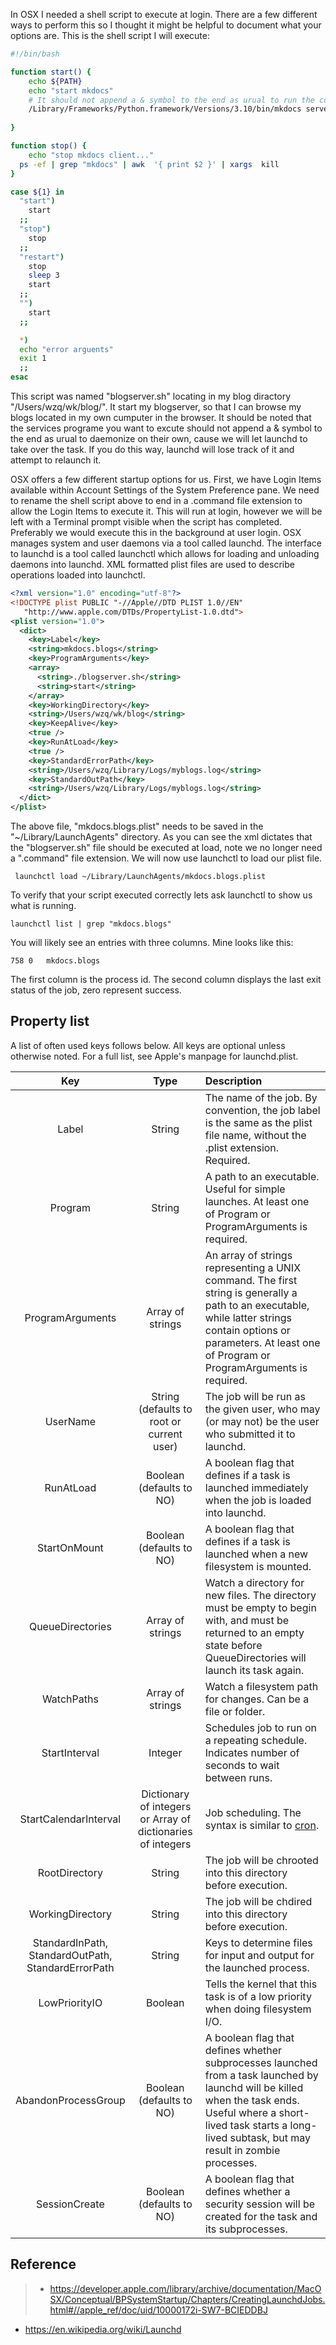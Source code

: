 In OSX I needed a shell script to execute at login. There are a few different ways to perform this so I thought it might be helpful to document what your options are. This is the shell script I will execute:

```bash
#!/bin/bash

function start() {
	echo ${PATH}
	echo "start mkdocs"
	# It should not append a & symbol to the end as urual to run the command in the background, cause we will let launch to take over the task.
	/Library/Frameworks/Python.framework/Versions/3.10/bin/mkdocs serve 
	 
}

function stop() {
	echo "stop mkdocs client..."
  ps -ef | grep "mkdocs" | awk  '{ print $2 }' | xargs  kill 
}

case ${1} in
  "start")
	start
  ;;
  "stop")
 	stop	
  ;;
  "restart")
	stop
	sleep 3
	start
  ;;
  "")
	start	
  ;;

  *)
  echo "error arguents"
  exit 1
  ;;
esac

```
This script  was named "blogserver.sh" locating in my blog diractory "/Users/wzq/wk/blog/". It start my blogserver, so that I can browse my blogs located in my own cumputer in the browser. It should be noted that the services programe you want to excute should not append a & symbol to the end as urual to daemonize on their own, cause we will let launchd to take over the task. If you do this way, launchd will lose track of it and attempt to relaunch it.

OSX offers a few different startup options for us. First, we have Login Items available within Account Settings of the System Preference pane. We need to rename the shell script above to end in a .command file extension to allow the Login Items to execute it. This will run at login, however we will be left with a Terminal prompt visible when the script has completed. Preferably we would execute this in the background at user login. OSX manages system and user daemons via a tool called launchd. The interface to launchd is a tool called launchctl which allows for loading and unloading daemons into launchd. XML formatted plist files are used to describe operations loaded into launchctl.

```xml
<?xml version="1.0" encoding="utf-8"?>
<!DOCTYPE plist PUBLIC "-//Apple//DTD PLIST 1.0//EN"
   "http://www.apple.com/DTDs/PropertyList-1.0.dtd">
<plist version="1.0">
  <dict>
    <key>Label</key>
    <string>mkdocs.blogs</string>
    <key>ProgramArguments</key>
    <array>
      <string>./blogserver.sh</string>
      <string>start</string>
    </array>
    <key>WorkingDirectory</key>
    <string>/Users/wzq/wk/blog</string>
    <key>KeepAlive</key>
    <true />
    <key>RunAtLoad</key>
    <true />
    <key>StandardErrorPath</key>
    <string>/Users/wzq/Library/Logs/myblogs.log</string>
    <key>StandardOutPath</key>
    <string>/Users/wzq/Library/Logs/myblogs.log</string>
  </dict>
</plist>

```

The above file, "mkdocs.blogs.plist" needs to be saved in the "~/Library/LaunchAgents" directory. As you can see the xml dictates that the "blogserver.sh" file should be executed at load, note we no longer need a ".command" file extension. We will now use launchctl to load our plist file.
```
 launchctl load ~/Library/LaunchAgents/mkdocs.blogs.plist
```
To verify that your script executed correctly lets ask launchctl to show us what is running.
```
launchctl list | grep "mkdocs.blogs"
```
You will likely see an entries with three columns. Mine looks like this:
```
758	0	mkdocs.blogs
```
The first column is the process id. The second column displays the last exit status of the job, zero represent success.


##  Property list
A list of often used keys follows below. All keys are optional unless otherwise noted. For a full list, see Apple's manpage for launchd.plist.


Key | Type | Description
:-: | :-: | :-
Label   |   String   | The name of the job. By convention, the job label is the same as the plist file name, without the .plist extension. Required.
Program  |   String   | A path to an executable. Useful for simple launches. At least one of Program or ProgramArguments is required.
ProgramArguments  |  Array of strings    | An array of strings representing a UNIX command. The first string is generally a path to an executable, while latter strings contain options or parameters. At least one of Program or ProgramArguments is required.
UserName  |   String <br>(defaults to root or current user) | The job will be run as the given user, who may (or may not) be the user who submitted it to launchd.
RunAtLoad  |   Boolean <br> (defaults to NO)   | A boolean flag that defines if a task is launched immediately when the job is loaded into launchd.
StartOnMount  |   Boolean<br> (defaults to NO)  | A boolean flag that defines if a task is launched when a new filesystem is mounted.	
QueueDirectories  |   Array of strings   | Watch a directory for new files. The directory must be empty to begin with, and must be returned to an empty state before QueueDirectories will launch its task again.
WatchPaths  |   Array of strings   | Watch a filesystem path for changes. Can be a file or folder.
StartInterval  |   Integer   | Schedules job to run on a repeating schedule. Indicates number of seconds to wait between runs.
StartCalendarInterval  |   Dictionary of integers or Array of dictionaries of integers   | Job scheduling. The syntax is similar to [cron](https://en.wikipedia.org/wiki/Cron).
RootDirectory  |  String    | The job will be chrooted into this directory before execution.
WorkingDirectory  |    String  | The job will be chdired into this directory before execution.
StandardInPath,<br>StandardOutPath,<br>StandardErrorPath  |   String   | Keys to determine files for input and output for the launched process.
LowPriorityIO |    Boolean  | Tells the kernel that this task is of a low priority when doing filesystem I/O.
AbandonProcessGroup |   Boolean <br>(defaults to NO)   | A boolean flag that defines whether subprocesses launched from a task launched by launchd will be killed when the task ends. Useful where a short-lived task starts a long-lived subtask, but may result in zombie processes.
SessionCreate |    Boolean<br>(defaults to NO)  |A boolean flag that defines whether a security session will be created for the task and its subprocesses.
     

## Reference 

> * https://developer.apple.com/library/archive/documentation/MacOSX/Conceptual/BPSystemStartup/Chapters/CreatingLaunchdJobs.html#//apple_ref/doc/uid/10000172i-SW7-BCIEDDBJ
* https://en.wikipedia.org/wiki/Launchd



